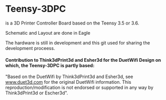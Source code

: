 # Teensy-3DPC 
is a 3D Printer Controller Board based on the Teensy 3.5 or 3.6.

Schematic and Layout are done in Eagle 

The hardware is still in development and this git used for sharing the development proceess.

#### Contribution to Think3dPrint3d and Esher3d for the DuetWifi Design on which, the Teensy-3DPC is partly based:

"Based on the DuetWifi by Think3dPrint3d and Esher3d, see www.duet3d.com for the original DuetWifi information. This reproduction/modification is not endorsed or supported in any way by Think3dPrint3d or Escher3d".
